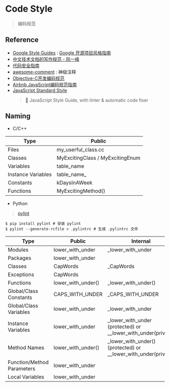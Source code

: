 # Code Style
> 编码规范

## Reference

- [Google Style Guides](https://google.github.io/styleguide/) : [Google 开源项目风格指南](http://zh-google-styleguide.readthedocs.io/en/latest/)
- [中文技术文档的写作规范 - 阮一峰](https://github.com/ruanyf/document-style-guide)
- [代码安全指南](https://github.com/Tencent/secguide)
- [awesome-comment](https://github.com/Blankj/awesome-comment) : 神级注释
- [Objective-C开发编码规范](https://github.com/QianKaiLu/Objective-C-Coding-Guidelines-In-Chinese)
- [Airbnb JavaScript编码规范指南](https://github.com/libertyAlone/airbnb-javascript-style-guide-cn)
- [JavaScript Standard Style](https://github.com/standard/standard)
    > 🌟 JavaScript Style Guide, with linter & automatic code fixer

## Naming

- C/C++

| Type | Public 
| --- | ---
| Files                 | my_userful_class.cc
| Classes               | MyExcitingClass / MyExcitingEnum
| Variables             | table_name
| Instance Variables    | table_name_ 
| Constants             | kDaysInAWeek
| Functions             | MyExcitingMethod()

- Python
> [pylint](https://github.com/pylint-dev/pylint)

```shell
$ pip install pylint # 安装 pylint
$ pylint --generate-rcfile > .pylintrc # 生成 .pylintrc 文件
```

| Type | Public | Internal
| --- | --- | --- 
| Modules                       | lower_with_under      | _lower_with_under
| Packages                      | lower_with_under
| Classes                       | CapWords              | _CapWords
| Exceptions                    | CapWords	 
| Functions                     | lower_with_under()    | _lower_with_under()
| Global/Class Constants        | CAPS_WITH_UNDER       | _CAPS_WITH_UNDER
| Global/Class Variables        | lower_with_under      | _lower_with_under
| Instance Variables            | lower_with_under      | _lower_with_under (protected) or __lower_with_under(private)
| Method Names                  | lower_with_under()    | _lower_with_under() (protected) or __lower_with_under(private) 
| Function/Method Parameters    | lower_with_under 
| Local Variables               | lower_with_under
